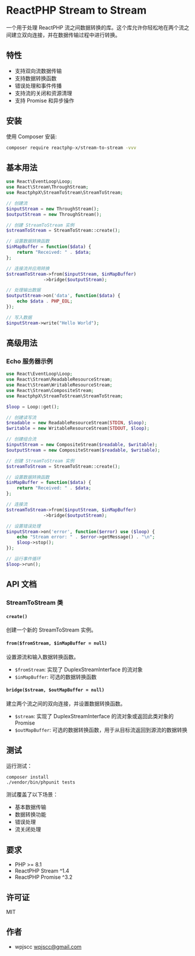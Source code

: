 # ReactPHP Stream to Stream

一个用于处理 ReactPHP 流之间数据转换的库。这个库允许你轻松地在两个流之间建立双向连接，并在数据传输过程中进行转换。

## 特性

- 支持双向流数据传输
- 支持数据转换函数
- 错误处理和事件传播
- 支持流的关闭和资源清理
- 支持 Promise 和异步操作

## 安装

使用 Composer 安装:

```bash
composer require reactphp-x/stream-to-stream -vvv
```

## 基本用法

```php
use React\EventLoop\Loop;
use React\Stream\ThroughStream;
use ReactphpX\StreamToStream\StreamToStream;

// 创建流
$inputStream = new ThroughStream();
$outputStream = new ThroughStream();

// 创建 StreamToStream 实例
$streamToStream = StreamToStream::create();

// 设置数据转换函数
$inMapBuffer = function($data) {
    return "Received: " . $data;
};

// 连接流并应用转换
$streamToStream->from($inputStream, $inMapBuffer)
              ->bridge($outputStream);

// 处理输出数据
$outputStream->on('data', function($data) {
    echo $data . PHP_EOL;
});

// 写入数据
$inputStream->write("Hello World");
```

## 高级用法

### Echo 服务器示例

```php
use React\EventLoop\Loop;
use React\Stream\ReadableResourceStream;
use React\Stream\WritableResourceStream;
use React\Stream\CompositeStream;
use ReactphpX\StreamToStream\StreamToStream;

$loop = Loop::get();

// 创建读写流
$readable = new ReadableResourceStream(STDIN, $loop);
$writable = new WritableResourceStream(STDOUT, $loop);

// 创建组合流
$inputStream = new CompositeStream($readable, $writable);
$outputStream = new CompositeStream($readable, $writable);

// 创建 StreamToStream 实例
$streamToStream = StreamToStream::create();

// 设置数据转换函数
$inMapBuffer = function($data) {
    return "Received: " . $data;
};

// 连接流
$streamToStream->from($inputStream, $inMapBuffer)
              ->bridge($outputStream);

// 设置错误处理
$inputStream->on('error', function($error) use ($loop) {
    echo "Stream error: " . $error->getMessage() . "\n";
    $loop->stop();
});

// 运行事件循环
$loop->run();
```

## API 文档

### StreamToStream 类

#### `create()`
创建一个新的 StreamToStream 实例。

#### `from($fromStream, $inMapBuffer = null)`
设置源流和输入数据转换函数。
- `$fromStream`: 实现了 DuplexStreamInterface 的流对象
- `$inMapBuffer`: 可选的数据转换函数

#### `bridge($stream, $outMapBuffer = null)`
建立两个流之间的双向连接，并设置数据转换函数。
- `$stream`: 实现了 DuplexStreamInterface 的流对象或返回此类对象的 Promise
- `$outMapBuffer`: 可选的数据转换函数，用于从目标流返回到源流的数据转换

## 测试

运行测试：

```bash
composer install
./vendor/bin/phpunit tests
```

测试覆盖了以下场景：
- 基本数据传输
- 数据转换功能
- 错误处理
- 流关闭处理

## 要求

- PHP >= 8.1
- ReactPHP Stream ^1.4
- ReactPHP Promise ^3.2

## 许可证

MIT

## 作者

- wpjscc <wpjscc@gmail.com> 